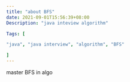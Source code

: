 ```yaml
---
title: "about BFS"
date: 2021-09-01T15:56:39+08:00
Description: "java inteview algorithm"

Tags: [

"java", "java interview", "algorithm", "BFS"

]
---
```

master BFS in algo
<!-- more -->

